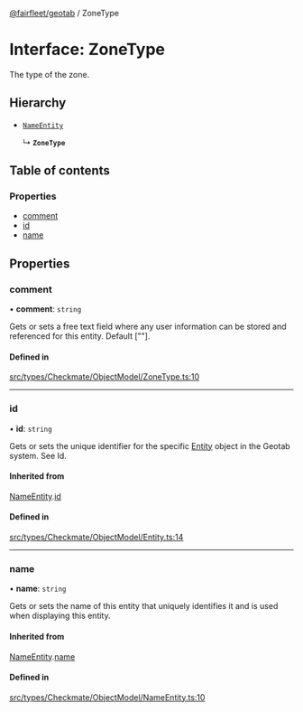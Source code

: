 [@fairfleet/geotab](../README.md) / ZoneType

# Interface: ZoneType

The type of the zone.

## Hierarchy

- [`NameEntity`](NameEntity.md)

  ↳ **`ZoneType`**

## Table of contents

### Properties

- [comment](ZoneType.md#comment)
- [id](ZoneType.md#id)
- [name](ZoneType.md#name)

## Properties

### comment

• **comment**: `string`

Gets or sets a free text field where any user information can be stored and referenced for this entity. Default [""].

#### Defined in

[src/types/Checkmate/ObjectModel/ZoneType.ts:10](https://github.com/fairfleet/geotab/blob/ff38bfc/src/types/Checkmate/ObjectModel/ZoneType.ts#L10)

___

### id

• **id**: `string`

Gets or sets the unique identifier for the specific [Entity](Entity.md) object in the Geotab system. See Id.

#### Inherited from

[NameEntity](NameEntity.md).[id](NameEntity.md#id)

#### Defined in

[src/types/Checkmate/ObjectModel/Entity.ts:14](https://github.com/fairfleet/geotab/blob/ff38bfc/src/types/Checkmate/ObjectModel/Entity.ts#L14)

___

### name

• **name**: `string`

Gets or sets the name of this entity that uniquely identifies it and is used when displaying this entity.

#### Inherited from

[NameEntity](NameEntity.md).[name](NameEntity.md#name)

#### Defined in

[src/types/Checkmate/ObjectModel/NameEntity.ts:10](https://github.com/fairfleet/geotab/blob/ff38bfc/src/types/Checkmate/ObjectModel/NameEntity.ts#L10)
